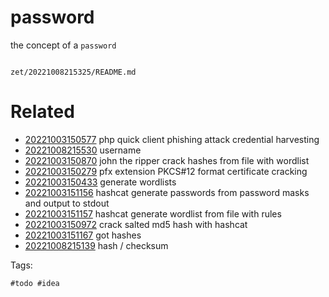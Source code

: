 # password

the concept of a `password`

```
```

` zet/20221008215325/README.md `

# Related

- [20221003150577](/zet/20221003150577/README.md) php quick client phishing attack credential harvesting
- [20221008215530](/zet/20221008215530/README.md) username
- [20221003150870](/zet/20221003150870/README.md) john the ripper crack hashes from file with wordlist
- [20221003150279](/zet/20221003150279/README.md) pfx extension PKCS#12 format certificate cracking
- [20221003150433](/zet/20221003150433/README.md) generate wordlists
- [20221003151156](/zet/20221003151156/README.md) hashcat generate passwords from password masks and output to stdout
- [20221003151157](/zet/20221003151157/README.md) hashcat generate wordlist from file with rules
- [20221003150972](/zet/20221003150972/README.md) crack salted md5 hash with hashcat
- [20221003151167](/zet/20221003151167/README.md) got hashes
- [20221008215139](/zet/20221008215139/README.md) hash / checksum

Tags:

    #todo #idea
